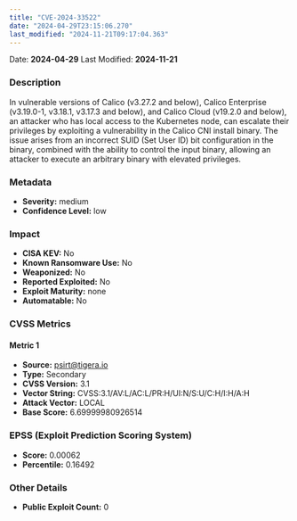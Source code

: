 ```yaml
---
title: "CVE-2024-33522"
date: "2024-04-29T23:15:06.270"
last_modified: "2024-11-21T09:17:04.363"
---
```


Date: **2024-04-29** Last Modified: **2024-11-21**

### Description  
In vulnerable versions of Calico (v3.27.2 and below), Calico Enterprise (v3.19.0-1, v3.18.1, v3.17.3 and below), and Calico Cloud (v19.2.0 and below), an attacker who has local access to the Kubernetes node, can escalate their privileges by exploiting a vulnerability in the Calico CNI install binary. The issue arises from an incorrect SUID (Set User ID) bit configuration in the binary, combined with the ability to control the input binary, allowing an attacker to execute an arbitrary binary with elevated privileges.


### Metadata  
- **Severity:** medium
- **Confidence Level:** low

### Impact  
- **CISA KEV:** No
- **Known Ransomware Use:** No
- **Weaponized:** No
- **Reported Exploited:** No
- **Exploit Maturity:** none
- **Automatable:** No

### CVSS Metrics  

#### Metric 1
- **Source:** psirt@tigera.io
- **Type:** Secondary
- **CVSS Version:** 3.1
- **Vector String:** CVSS:3.1/AV:L/AC:L/PR:H/UI:N/S:U/C:H/I:H/A:H
- **Attack Vector:** LOCAL
- **Base Score:** 6.69999980926514


### EPSS (Exploit Prediction Scoring System)  
- **Score:** 0.00062
- **Percentile:** 0.16492

### Other Details  
- **Public Exploit Count:** 0
